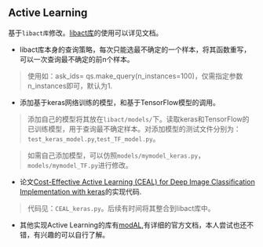 ## Active Learning

基于`libact库`修改。[libact库](https://libact.readthedocs.io/en/latest/)的使用可以详见文档。

* libact库本身的查询策略，每次只能选最不确定的一个样本，将其函数重写，可以一次查询最不确定的前n个样本。

> 使用如：ask_ids= qs.make_query(n_instances=100)，仅需指定参数n_instances即可，默认为1.

* 添加基于keras网络训练的模型，和基于TensorFlow模型的调用。

> 添加自己的模型将其放在`libact/models/`下。读取keras和TensorFlow的已训练模型，用于查询最不确定样本。对添加模型的测试文件分别为：`test_keras_model.py`,`test_TF_model.py`。

> 如需自己添加模型，可以仿照`models/mymodel_keras.py`，`models/mymodel_TF.py`进行修改。

* 论文[Cost-Effective Active Learning (CEAL) for Deep Image Classification Implementation with keras](https://arxiv.org/pdf/1701.03551)的实现代码.
 > 代码见：`CEAL_keras.py`。后续有时间将其整合到libact库中。
 
* 其他实现Active Learning的库有[modAL](https://modal-python.readthedocs.io/en/latest/),有详细的官方文档，本人尝试也还不错，有兴趣的可以自行了解。
